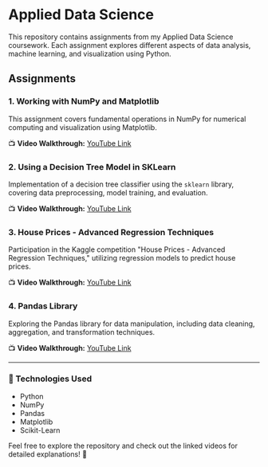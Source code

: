 # Applied Data Science

This repository contains assignments from my Applied Data Science coursework. Each assignment explores different aspects of data analysis, machine learning, and visualization using Python.

## Assignments

### 1. Working with NumPy and Matplotlib
This assignment covers fundamental operations in NumPy for numerical computing and visualization using Matplotlib.

📺 **Video Walkthrough:** [YouTube Link](https://youtu.be/OxPikMOtPuY)

### 2. Using a Decision Tree Model in SKLearn
Implementation of a decision tree classifier using the `sklearn` library, covering data preprocessing, model training, and evaluation.

📺 **Video Walkthrough:** [YouTube Link](https://youtu.be/0dGOBe4qfzQ)

### 3. House Prices - Advanced Regression Techniques
Participation in the Kaggle competition "House Prices - Advanced Regression Techniques," utilizing regression models to predict house prices.

📺 **Video Walkthrough:** [YouTube Link](https://youtu.be/-jZjGtT4hqQ)

### 4. Pandas Library
Exploring the Pandas library for data manipulation, including data cleaning, aggregation, and transformation techniques.

📺 **Video Walkthrough:** [YouTube Link](https://youtu.be/09iK47ARspg)

---

### 🔧 Technologies Used
- Python
- NumPy
- Pandas
- Matplotlib
- Scikit-Learn

Feel free to explore the repository and check out the linked videos for detailed explanations! 🚀
